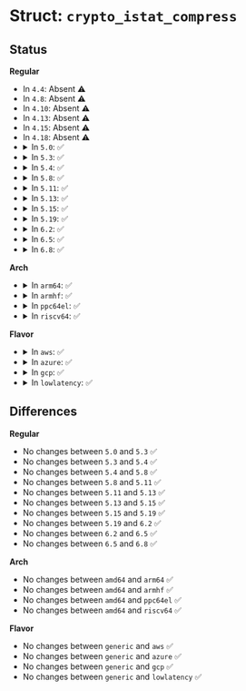# Struct: <code>crypto_istat_compress</code>

## Status
<b>Regular</b>
<ul>
<li>
In <code>4.4</code>: Absent ⚠️
</li>
<li>
In <code>4.8</code>: Absent ⚠️
</li>
<li>
In <code>4.10</code>: Absent ⚠️
</li>
<li>
In <code>4.13</code>: Absent ⚠️
</li>
<li>
In <code>4.15</code>: Absent ⚠️
</li>
<li>
In <code>4.18</code>: Absent ⚠️
</li>
<li>
<details>
<summary>In <code>5.0</code>: ✅</summary>

```c
struct crypto_istat_compress {
    atomic64_t compress_cnt;
    atomic64_t compress_tlen;
    atomic64_t decompress_cnt;
    atomic64_t decompress_tlen;
    atomic64_t err_cnt;
};
```
</details>
</li>
<li>
<details>
<summary>In <code>5.3</code>: ✅</summary>

```c
struct crypto_istat_compress {
    atomic64_t compress_cnt;
    atomic64_t compress_tlen;
    atomic64_t decompress_cnt;
    atomic64_t decompress_tlen;
    atomic64_t err_cnt;
};
```
</details>
</li>
<li>
<details>
<summary>In <code>5.4</code>: ✅</summary>

```c
struct crypto_istat_compress {
    atomic64_t compress_cnt;
    atomic64_t compress_tlen;
    atomic64_t decompress_cnt;
    atomic64_t decompress_tlen;
    atomic64_t err_cnt;
};
```
</details>
</li>
<li>
<details>
<summary>In <code>5.8</code>: ✅</summary>

```c
struct crypto_istat_compress {
    atomic64_t compress_cnt;
    atomic64_t compress_tlen;
    atomic64_t decompress_cnt;
    atomic64_t decompress_tlen;
    atomic64_t err_cnt;
};
```
</details>
</li>
<li>
<details>
<summary>In <code>5.11</code>: ✅</summary>

```c
struct crypto_istat_compress {
    atomic64_t compress_cnt;
    atomic64_t compress_tlen;
    atomic64_t decompress_cnt;
    atomic64_t decompress_tlen;
    atomic64_t err_cnt;
};
```
</details>
</li>
<li>
<details>
<summary>In <code>5.13</code>: ✅</summary>

```c
struct crypto_istat_compress {
    atomic64_t compress_cnt;
    atomic64_t compress_tlen;
    atomic64_t decompress_cnt;
    atomic64_t decompress_tlen;
    atomic64_t err_cnt;
};
```
</details>
</li>
<li>
<details>
<summary>In <code>5.15</code>: ✅</summary>

```c
struct crypto_istat_compress {
    atomic64_t compress_cnt;
    atomic64_t compress_tlen;
    atomic64_t decompress_cnt;
    atomic64_t decompress_tlen;
    atomic64_t err_cnt;
};
```
</details>
</li>
<li>
<details>
<summary>In <code>5.19</code>: ✅</summary>

```c
struct crypto_istat_compress {
    atomic64_t compress_cnt;
    atomic64_t compress_tlen;
    atomic64_t decompress_cnt;
    atomic64_t decompress_tlen;
    atomic64_t err_cnt;
};
```
</details>
</li>
<li>
<details>
<summary>In <code>6.2</code>: ✅</summary>

```c
struct crypto_istat_compress {
    atomic64_t compress_cnt;
    atomic64_t compress_tlen;
    atomic64_t decompress_cnt;
    atomic64_t decompress_tlen;
    atomic64_t err_cnt;
};
```
</details>
</li>
<li>
<details>
<summary>In <code>6.5</code>: ✅</summary>

```c
struct crypto_istat_compress {
    atomic64_t compress_cnt;
    atomic64_t compress_tlen;
    atomic64_t decompress_cnt;
    atomic64_t decompress_tlen;
    atomic64_t err_cnt;
};
```
</details>
</li>
<li>
<details>
<summary>In <code>6.8</code>: ✅</summary>

```c
struct crypto_istat_compress {
    atomic64_t compress_cnt;
    atomic64_t compress_tlen;
    atomic64_t decompress_cnt;
    atomic64_t decompress_tlen;
    atomic64_t err_cnt;
};
```
</details>
</li>
</ul>
<b>Arch</b>
<ul>
<li>
<details>
<summary>In <code>arm64</code>: ✅</summary>

```c
struct crypto_istat_compress {
    atomic64_t compress_cnt;
    atomic64_t compress_tlen;
    atomic64_t decompress_cnt;
    atomic64_t decompress_tlen;
    atomic64_t err_cnt;
};
```
</details>
</li>
<li>
<details>
<summary>In <code>armhf</code>: ✅</summary>

```c
struct crypto_istat_compress {
    atomic64_t compress_cnt;
    atomic64_t compress_tlen;
    atomic64_t decompress_cnt;
    atomic64_t decompress_tlen;
    atomic64_t err_cnt;
};
```
</details>
</li>
<li>
<details>
<summary>In <code>ppc64el</code>: ✅</summary>

```c
struct crypto_istat_compress {
    atomic64_t compress_cnt;
    atomic64_t compress_tlen;
    atomic64_t decompress_cnt;
    atomic64_t decompress_tlen;
    atomic64_t err_cnt;
};
```
</details>
</li>
<li>
<details>
<summary>In <code>riscv64</code>: ✅</summary>

```c
struct crypto_istat_compress {
    atomic64_t compress_cnt;
    atomic64_t compress_tlen;
    atomic64_t decompress_cnt;
    atomic64_t decompress_tlen;
    atomic64_t err_cnt;
};
```
</details>
</li>
</ul>
<b>Flavor</b>
<ul>
<li>
<details>
<summary>In <code>aws</code>: ✅</summary>

```c
struct crypto_istat_compress {
    atomic64_t compress_cnt;
    atomic64_t compress_tlen;
    atomic64_t decompress_cnt;
    atomic64_t decompress_tlen;
    atomic64_t err_cnt;
};
```
</details>
</li>
<li>
<details>
<summary>In <code>azure</code>: ✅</summary>

```c
struct crypto_istat_compress {
    atomic64_t compress_cnt;
    atomic64_t compress_tlen;
    atomic64_t decompress_cnt;
    atomic64_t decompress_tlen;
    atomic64_t err_cnt;
};
```
</details>
</li>
<li>
<details>
<summary>In <code>gcp</code>: ✅</summary>

```c
struct crypto_istat_compress {
    atomic64_t compress_cnt;
    atomic64_t compress_tlen;
    atomic64_t decompress_cnt;
    atomic64_t decompress_tlen;
    atomic64_t err_cnt;
};
```
</details>
</li>
<li>
<details>
<summary>In <code>lowlatency</code>: ✅</summary>

```c
struct crypto_istat_compress {
    atomic64_t compress_cnt;
    atomic64_t compress_tlen;
    atomic64_t decompress_cnt;
    atomic64_t decompress_tlen;
    atomic64_t err_cnt;
};
```
</details>
</li>
</ul>

## Differences
<b>Regular</b>
<ul>
<li>
No changes between <code>5.0</code> and <code>5.3</code> ✅
</li>
<li>
No changes between <code>5.3</code> and <code>5.4</code> ✅
</li>
<li>
No changes between <code>5.4</code> and <code>5.8</code> ✅
</li>
<li>
No changes between <code>5.8</code> and <code>5.11</code> ✅
</li>
<li>
No changes between <code>5.11</code> and <code>5.13</code> ✅
</li>
<li>
No changes between <code>5.13</code> and <code>5.15</code> ✅
</li>
<li>
No changes between <code>5.15</code> and <code>5.19</code> ✅
</li>
<li>
No changes between <code>5.19</code> and <code>6.2</code> ✅
</li>
<li>
No changes between <code>6.2</code> and <code>6.5</code> ✅
</li>
<li>
No changes between <code>6.5</code> and <code>6.8</code> ✅
</li>
</ul>
<b>Arch</b>
<ul>
<li>
No changes between <code>amd64</code> and <code>arm64</code> ✅
</li>
<li>
No changes between <code>amd64</code> and <code>armhf</code> ✅
</li>
<li>
No changes between <code>amd64</code> and <code>ppc64el</code> ✅
</li>
<li>
No changes between <code>amd64</code> and <code>riscv64</code> ✅
</li>
</ul>
<b>Flavor</b>
<ul>
<li>
No changes between <code>generic</code> and <code>aws</code> ✅
</li>
<li>
No changes between <code>generic</code> and <code>azure</code> ✅
</li>
<li>
No changes between <code>generic</code> and <code>gcp</code> ✅
</li>
<li>
No changes between <code>generic</code> and <code>lowlatency</code> ✅
</li>
</ul>
